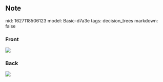 ## Note
nid: 1627118506123
model: Basic-d7a3e
tags: decision_trees
markdown: false

### Front
<img src="paste-abbef2cd9b66a246fec4e2ec884d4286422c1902.jpg">

### Back
<img src="paste-4f0697291055ebb6bdcee9d06a7d14a47f0a6cf6.jpg">
